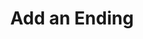 ---
title: Add an Ending 
sidebar: product1_sidebar
keywords: pedagogy, texture
permalink: add_an_ending.html
folder: musicworks1
---